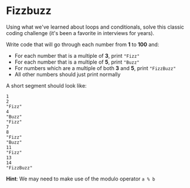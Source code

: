 # Fizzbuzz

Using what we've learned about loops and conditionals, solve this classic coding challenge (it's been a favorite in interviews for years).


Write code that will go through each number from **1** to **100** and:

* For each number that is a multiple of **3**, print ```"Fizz"```
* For each number that is a multiple of **5**, print ```"Buzz"```
* For numbers which are a multiple of both **3** and **5**, print ```"FizzBuzz"```
* All other numbers should just print normally


A short segment should look like:

```
1
2
"Fizz"
4
"Buzz"
"Fizz"
7
8
"Fizz"
"Buzz"
11
"Fizz"
13
14
"FizzBuzz"
```

**Hint**: We may need to make use of the modulo operator ```a % b```